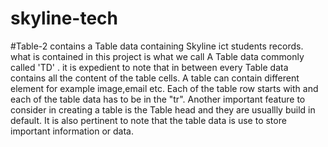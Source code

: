 # skyline-tech
#Table-2 contains a Table data containing Skyline ict students records.
what is contained in this project is what we call A Table data commonly called 'TD' <td>.
it is expedient to note that in between every Table data contains all the content of the table cells.
A table can contain different element for example image,email etc.
Each of the table row starts with <tr> and each of the table data has to be in the "tr".
Another important feature to consider in creating a table is the Table head <th> and they are usuallly build in default.
It is also pertinent to note that the table data is use to store important information or data.  
